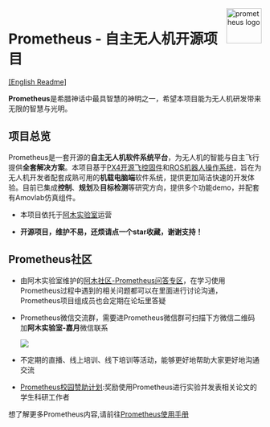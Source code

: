 <img src="https://z3.ax1x.com/2021/05/05/gKVnHJ.png" alt="prometheus logo" align="right" height="70" />

# Prometheus - 自主无人机开源项目

[[English Readme]](https://github.com/amov-lab/Prometheus/blob/master/README_EN.md)

**Prometheus**是希腊神话中最具智慧的神明之一，希望本项目能为无人机研发带来无限的智慧与光明。

## 项目总览

Prometheus是一套开源的**自主无人机软件系统平台**，为无人机的智能与自主飞行提供**全套解决方案**。本项目基于[PX4开源飞控固件](https://docs.px4.io/main/zh/index.html)和[ROS机器人操作系统](https://wiki.ros.org/)，旨在为无人机开发者配套成熟可用的**机载电脑端**软件系统，提供更加简洁快速的开发体验。目前已集成**控制**、**规划**及**目标检测**等研究方向，提供多个功能demo，并配套有Amovlab仿真组件。


 - 本项目依托于[阿木实验室](https://www.amovlab.com)运营

 - **开源项目，维护不易，还烦请点一个star收藏，谢谢支持！**

## Prometheus社区

 - 由阿木实验室维护的[阿木社区-Prometheus问答专区](https://bbs.amovlab.com/forum.php?mod=forumdisplay&fid=101)，在学习使用Prometheus过程中遇到的相关问题都可以在里面进行讨论沟通，Prometheus项目组成员也会定期在论坛里答疑
  
 - Prometheus微信交流群，需要进Prometheus微信群可扫描下方微信二维码加**阿木实验室-嘉月**微信联系
  
    <span style="display: flex; flex-direction: column; width: 20%">
        <img src = https://qiniu.md.amovlab.com/img/m/202207/20220707/0944093153070270089101312.jpg>
    </span>

 - 不定期的直播、线上培训、线下培训等活动，能够更好地帮助大家更好地沟通交流

 - [Prometheus校园赞助计划](https://mp.weixin.qq.com/s/zU-iXMKh0An-v6vZXH_Rmg):奖励使用Prometheus进行实验并发表相关论文的学生科研工作者

想了解更多Prometheus内容,请前往[Prometheus使用手册](https://wiki.amovlab.com/public/prometheus-wiki/)
